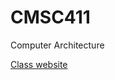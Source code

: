 # CMSC411
Computer Architecture

[Class website](https://www.csee.umbc.edu/~younis/CMPE411/CMPE411.htm)
